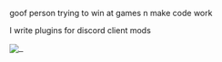 goof person trying to win at games n make code work

I write plugins for discord client mods 

<a href="https://www.youtube.com/watch?v=dQw4w9WgXcQ">
<img align="center" src="https://github-readme-stats.vercel.app/api?username=ItzOnlyAnimal&count_private=true&bg_color=161320&text_color=D9E0EE&icon_color=DDB6F2&title_color=96CDFB" />
&nbsp; </a>
